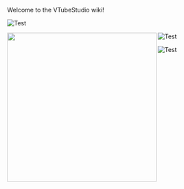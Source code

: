 Welcome to the VTubeStudio wiki!

 ![Test](https://raw.githubusercontent.com/wiki/DenchiSoft/VTubeStudio/img/test.png)

<img src="https://raw.githubusercontent.com/wiki/DenchiSoft/VTubeStudio/img/test.png" align="left" height="348" width="348" >



 ![Test](https://raw.githubusercontent.com/wiki/DenchiSoft/VTubeStudio/img/voice_lipsync.png)

 ![Test](https://raw.githubusercontent.com/wiki/DenchiSoft/VTubeStudio/img/vts_basic_setup_small.png)